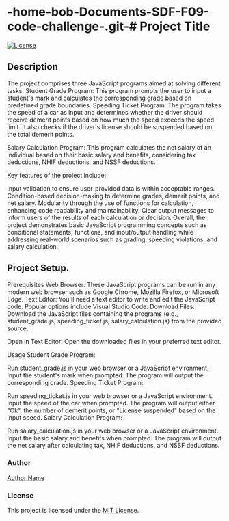 # -home-bob-Documents-SDF-F09-code-challenge-.git-# Project Title

[![License](https://img.shields.io/badge/License-MIT-blue.svg)](https://opensource.org/licenses/MIT)

## Description
The project comprises three JavaScript programs aimed at solving different tasks:
Student Grade Program: This program prompts the user to input a student's mark and calculates the corresponding grade based on predefined grade boundaries.
Speeding Ticket Program: The program takes the speed of a car as input and determines whether the driver should receive demerit points based on how much the speed exceeds the speed limit. It also checks if the driver's license should be suspended based on the total demerit points.

Salary Calculation Program: This program calculates the net salary of an individual based on their basic salary and benefits, considering tax deductions, NHIF deductions, and NSSF deductions.

Key features of the project include:

Input validation to ensure user-provided data is within acceptable ranges.
Condition-based decision-making to determine grades, demerit points, and net salary.
Modularity through the use of functions for calculation, enhancing code readability and maintainability.
Clear output messages to inform users of the results of each calculation or decision.
Overall, the project demonstrates basic JavaScript programming concepts such as conditional statements, functions, and input/output handling while addressing real-world scenarios such as grading, speeding violations, and salary calculation.

## Project Setup.
Prerequisites
Web Browser: These JavaScript programs can be run in any modern web browser such as Google Chrome, Mozilla Firefox, or Microsoft Edge.
Text Editor: You'll need a text editor to write and edit the JavaScript code. Popular options include Visual Studio Code.
Download Files: Download the JavaScript files containing the programs (e.g., student_grade.js, speeding_ticket.js, salary_calculation.js) from the provided source.

Open in Text Editor: Open the downloaded files in your preferred text editor.

Usage
Student Grade Program:

Run student_grade.js in your web browser or a JavaScript environment.
Input the student's mark when prompted.
The program will output the corresponding grade.
Speeding Ticket Program:

Run speeding_ticket.js in your web browser or a JavaScript environment.
Input the speed of the car when prompted.
The program will output either "Ok", the number of demerit points, or "License suspended" based on the input speed.
Salary Calculation Program:

Run salary_calculation.js in your web browser or a JavaScript environment.
Input the basic salary and benefits when prompted.
The program will output the net salary after calculating tax, NHIF deductions, and NSSF deductions.
### Author
 [Author Name](https://github.com/Bobinto)

### License
This project is licensed under the [MIT License](LICENSE).

